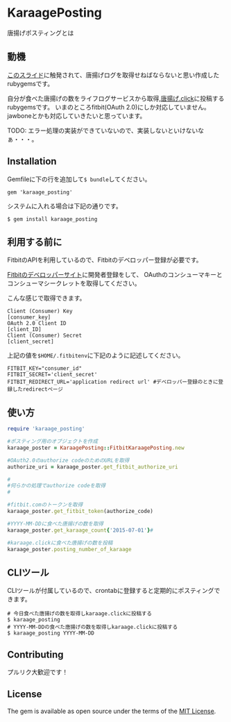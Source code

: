 # KaraagePosting

唐揚げポスティングとは
## 動機
[このスライド](http://www.slideshare.net/moririring/karaage-click)に触発されて、唐揚げログを取得せねばならないと思い作成したrubygemsです。

自分が食べた唐揚げの数をライフログサービスから取得,[唐揚げ.click](https://karaage.click)に投稿するrubygemsです。
いまのところfitbit(OAuth 2.0)にしか対応していません。jawboneとかも対応していきたいと思っています。

TODO:
エラー処理の実装ができていないので、実装しないといけないなぁ・・・。

## Installation

Gemfileに下の行を追加して`$ bundle`してください。

```
gem 'karaage_posting'
```

システムに入れる場合は下記の通りです。

```
$ gem install karaage_posting
```

## 利用する前に

FitbitのAPIを利用しているので、Fitbitのデベロッパー登録が必要です。

[Fitbitのデベロッパーサイト](https://dev.fitbit.com/login)に開発者登録をして、
OAuthのコンシューマキーとコンシューマシークレットを取得してください。

こんな感じで取得できます。

```
Client (Consumer) Key
[consumer_key]
OAuth 2.0 Client ID
[client_ID]
Client (Consumer) Secret
[client_secret]
```

上記の値を`$HOME/.fitbitenv`に下記のように記述してください。
```
FITBIT_KEY="consumer_id"
FITBIT_SECRET='client_secret'
FITBIT_REDIRECT_URL='application redirect url' #デベロッパー登録のときに登録したredirectページ
```

## 使い方

```ruby
require 'karaage_posting'

#ポスティング用のオブジェクトを作成
karaage_poster = KaraagePosting::FitbitKaraagePosting.new

#OAuth2.0のauthorize codeのためのURLを取得
authorize_uri = karaage_poster.get_fitbit_authorize_uri

#
#何らかの処理でauthorize codeを取得
#

#fitbit.comのトークンを取得
karaage_poster.get_fitbit_token(authorize_code)

#YYYY-MM-DDに食べた唐揚げの数を取得
karaage_poster.get_karaage_count{'2015-07-01'}#

#karaage.clickに食べた唐揚げの数を投稿
karaage_poster.posting_number_of_karaage

```

## CLIツール

CLIツールが付属しているので、crontabに登録すると定期的にポスティングできます。

```
# 今日食べた唐揚げの数を取得しkaraage.clickに投稿する
$ karaage_posting
# YYYY-MM-DDの食べた唐揚げの数を取得しkaraage.clickに投稿する
$ karaage_posting YYYY-MM-DD
```

## Contributing

プルリク大歓迎です！

## License

The gem is available as open source under the terms of the [MIT License](http://opensource.org/licenses/MIT).

